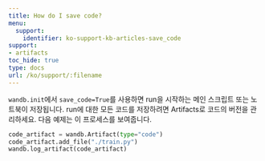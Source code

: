 ```yaml
---
title: How do I save code?‌
menu:
  support:
    identifier: ko-support-kb-articles-save_code‌
support:
- artifacts
toc_hide: true
type: docs
url: /ko/support/:filename
---
```


`wandb.init`에서 `save_code=True`를 사용하면 run을 시작하는 메인 스크립트 또는 노트북이 저장됩니다. run에 대한 모든 코드를 저장하려면 Artifacts로 코드의 버전을 관리하세요. 다음 예제는 이 프로세스를 보여줍니다.

```python
code_artifact = wandb.Artifact(type="code")
code_artifact.add_file("./train.py")
wandb.log_artifact(code_artifact)
```

